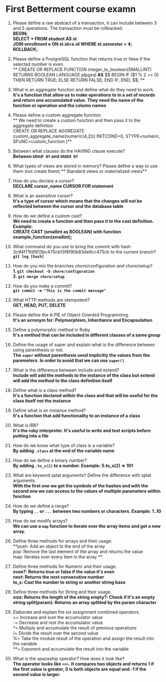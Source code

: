 # First Betterment course examn

1. Please define a raw abstract of a transaction, it can include between 3 and 5 operations. The transaction must be rollbacked.\
**BEGIN;\
SELECT * FROM student AS st\
JOIN enrollment e ON st.id=e.id WHERE st.semester > 4;\
ROLLBACK;**


2. Please define a PostgreSQL function that returns true or false if the selected number is even.\
**
CREATE OR REPLACE FUNCTION integer_to_boolean(SMALLINT)
	RETURNS BOOLEAN 
	LANGUAGE plpgsql **AS**
	$$
	BEGIN
		IF ($1 % 2 == 0) THEN
			RETURN TRUE;
		ELSE
			RETURN FALSE;
		END IF;
	END;
	$$;
**

3. What is an aggregate function and define what do they need to work.\
**It's a function that allow us to make operations to in a set of records and return one accumulated value. They need the name of the function or operation and the column names**

4. Please define a custom aggregate function.\
** We need to create a custom function and then pass it to the aggregate defintion\
CREATE OR REPLACE AGGREGATE custom_aggregate_name(numeric(4,2))(
	INITCOND=0,
	STYPE=numeric,
	SFUNC=custom_function
)**

5. Between what clauses do the HAVING clause execute?\
**Between `GROUP BY` and `ORDER BY`**

6. What types of views are stored in memory? Please define a way to use them (not create them).\**
Standard views or materialized views**

7. How do you declare a cursor?\
**DECLARE cursor_name CURSOR FOR statement**

8. What is an asensitive cursor?\
**It's a type of cursor which means that the changes will not be reflected between the cursor and the database table**

9.  How do we define a custom cast?\
**We need to create a function and then pass it to the cast definition. Example:\
CREATE CAST (smallint as BOOLEAN) with function example_function(smallint);**

10. What command do you use to bring the commit with hash 3c94f71fdf813bc475cb13f8f90b83de9cc475cb to the current branch?\
**`git log [hash]`**

11. How do you mix the branches chore/configuration and chore/setup?\
**1. `git checkout -b chore/configuration`**\
**2. `git merge chore/setup`**

12.  How do you make a commit?\
**`git commit -m "This is the commit message"`**

13. What HTTP methods are idempotent?\
**GET, HEAD, PUT, DELETE**

14. Please define the A PIE of Object Oriented Programming.\
**It's an acronym for: Polymorphism, Inheritance and Encapsulation.**

15. Define a polymorphic method in Ruby.\
**It's a method that can be included in different classes of a same group**

16. Define the usage of super and explain what is the difference between using parenthesis or not.\
**The `super` without parenthesis send implicitly the values from the paremeters. In order to avoid that we can use `super()`**

17.  What is the difference between include and extend?\
**Include will add the methods to the instance of the class but extend will add the method to the class definition itself**

18.  Define what is a class method? \
**It's a function declared within the class and that will be useful for the class itself not the instance**

19.  Define what is an instance method?\
**It's a function that add functionality to an instance of a class**

20.  What is IRB?\
**It's the ruby interpreter. It's useful to write and test scripts before putting into a file**

21. How do we know what type of class is a variable?\
**By adding `.class` at the end of the variable name**

22. How do we define a binary number?\
**By adding `.to_s(2)` to a number. Example: 5.to_s(2) => 101**

23. What are keyword splat arguments? Define the difference with splat arguments.\
**With the first one we get the symbols of the hashes and with the second one we can access to the values of multiple parameters within function**

24. How do we define a range?\
**By typing `..` or `...` between two numbers or characters. Example: 1..10**

25. How do we modify arrays?\
**We can use a `map` function to iterate over the array items and get a new array.**

26. Define three methods for arrays and their usage.\
**push: Add an object to the end of the array\
pop: Remove the last element of the array and returns the value\
map: Iterates over every item in the array **

27.  Define three methods for Numeric and their usage.\
**even?: Returns true or false if the value it's even\
next: Returns the next consecutive number\
to_s: Cast the number to string or another string base**

28.  Define three methods for String and their usage.\
**size: Returns the length of the string
empty?: Check if it's an empty string
split(param): Returns an array splitted by the param character**

29.  Elaborate and explain the six assignment combined operators.\
+= Increase and sum the accumulator value\
-= Decrease and rest the accumulator value\
*= Multiply and accumulate the result of previous operations\
/= Divide the result over the second value\
%= Take the module result of the operation and assign the result into the variable\
**= Exponent and accumulate the result into the variable


30.   What is the spaceship operator? How does it look like?\
**The operator looks like `<=>`. It compares two objects and returns 1 if the first value is greater, 0 is both objects are equal and -1 if the second value is larger.**
